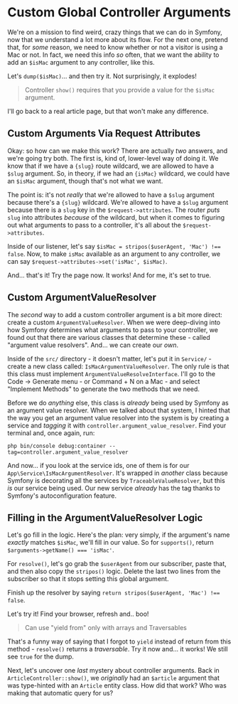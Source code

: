 # Custom Global Controller Arguments

We're on a mission to find weird, crazy things that we can do in Symfony, now that
we understand a lot more about its flow. For the next one, pretend that, for
*some* reason, we need to know whether or not a visitor is using a Mac or not.
In fact, we need this info *so* often, that we want the ability to add an
`$isMac` argument to any controller, like this.

Let's `dump($isMac)`... and then try it. Not surprisingly, it explodes!

> Controller `show()` requires that you provide a value for the `$isMac` argument.

I'll go back to a real article page, but that won't make any difference.

## Custom Arguments Via Request Attributes

Okay: so how can we make this work? There are actually *two* answers, and we're
going try both. The first is, kind of, lower-level way of doing it. We know that
if we have a `{slug}` route wildcard, we are allowed to have a `$slug` argument.
So, in theory, if we had an `{isMac}` wildcard, we could have an `$isMac`
argument, though that's not what we want.

The point is: it's not *really* that we're allowed to have a `$slug` argument
because there's a `{slug}` wildcard. We're allowed to have a `$slug` argument
because there is a `slug` key in the `$request->attributes`. The router *puts*
`slug` into attributes *because* of the wildcard, but when it comes to figuring
out what arguments to pass to a controller, it's all about the `$request->attributes`.

Inside of our listener, let's say `$isMac = stripos($userAgent, 'Mac') !== false`.
Now, to make `isMac` available as an argument to any controller, we can say
`$request->attributes->set('isMac', $isMac)`.

And... that's it! Try the page now. It works! And for me, it's set to true.

## Custom ArgumentValueResolver

The *second* way to add a custom controller argument is a bit more direct: create
a custom `ArgumentValueResolver`. When we were deep-diving into how Symfony
determines what arguments to pass to your controller, we found out that there are
various classes that determine these - called "argument value resolvers". And...
we can create our *own*.

Inside of the `src/` directory - it doesn't matter, let's put it in `Service/` -
create a new class called: `IsMacArgumentValueResolver`. The only rule is that
this class must implement `ArgumentValueResolveInterface`. I'll go to the
Code -> Generate menu - or Command + N on a Mac - and select "Implement Methods"
to generate the two methods that we need.

Before we do *anything* else, this class is *already* being used by Symfony as
an argument value resolver. When we talked about that system, I hinted that the
way you get an argument value resolver into the system is by creating a service
and *tagging* it with `controller.argument_value_resolver`. Find your terminal
and, once again, run:

```terminal
php bin/console debug:container --tag=controller.argument_value_resolver
```

And now... if you look at the service ids, one of them is for our
`App\Service\IsMacArgumentResolver`. It's wrapped in *another* class because
Symfony is decorating all the services by `TraceableValueResolver`, but this
*is* our service being used. Our new service *already* has the tag thanks to
Symfony's autoconfiguration feature.

## Filling in the ArgumentValueResolver Logic

Let's go fill in the logic. Here's the plan: very simply, if the argument's name
*exactly* matches `$isMac`, we'll fill in our value. So for `supports()`,
return `$arguments->getName() === 'isMac'`.

For `resolve()`, let's go grab the `$userAgent` from our subscriber, paste that,
and then also copy the  `stripos()` logic. Delete the last two lines from the
subscriber so that it stops setting this global argument.

Finish up the resolver by saying `return stripos($userAgent, 'Mac') !== false`.

Let's try it! Find your browser, refresh and.. boo!

> Can use "yield from" only with arrays and Traversables

That's a funny way of saying that I forgot to `yield` instead of return from this
method - `resolve()` returns a *traversable*. Try it now and... it works! We
still see `true` for the dump.

Next, let's uncover one *last* mystery about controller arguments. Back in
`ArticleController::show()`, we *originally* had an `$article` argument that
was type-hinted with an `Article` entity class. How did that work? Who was
making that automatic query for us?
